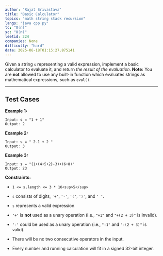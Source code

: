 ```yaml
---
author: "Rajat Srivastava"
title: "Basic Calculator"
topics: "math string stack recursion"
langs: "java cpp py"
tc: "O(n)"
sc: "O(n)"
leetid: 224
companies: None
difficulty: "hard"
date: 2025-06-18T01:15:27.875141
---
```

Given a string `s` representing a valid expression, implement a basic calculator to evaluate it, and return *the result of the evaluation*.
**Note:** You are **not** allowed to use any built-in function which evaluates strings as mathematical expressions, such as `eval()`.
 
---
## Test Cases
**Example 1:**
```
Input: s = "1 + 1"
Output: 2
```
**Example 2:**
```
Input: s = " 2-1 + 2 "
Output: 3
```
**Example 3:**
```
Input: s = "(1+(4+5+2)-3)+(6+8)"
Output: 23
```
 
**Constraints:**
	
* `1 <= s.length <= 3 * 10<sup>5</sup>`
	
* `s` consists of digits, `'+'`, `'-'`, `'('`, `')'`, and `' '`.
	
* `s` represents a valid expression.
	
* `'+'` is **not** used as a unary operation (i.e., `"+1"` and `"+(2 + 3)"` is invalid).
	
* `'-'` could be used as a unary operation (i.e., `"-1"` and `"-(2 + 3)"` is valid).
	
* There will be no two consecutive operators in the input.
	
* Every number and running calculation will fit in a signed 32-bit integer.

        